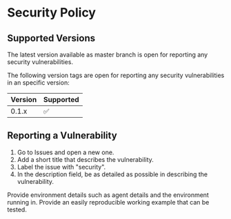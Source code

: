 # Security Policy

## Supported Versions

The latest version available as master branch is open for reporting any security vulnerabilities.

The following version tags are open for reporting any security vulnerabilities in an specific version:

| Version | Supported          |
| ------- | ------------------ |
| 0.1.x   | :white_check_mark: |

## Reporting a Vulnerability

1. Go to Issues and open a new one.
2. Add a short title that describes the vulnerability.
3. Label the issue with "security".
4. In the description field, be as detailed as possible in describing the vulnerability.

Provide environment details such as agent details and the environment running in.
Provide an easily reproducible working example that can be tested.
